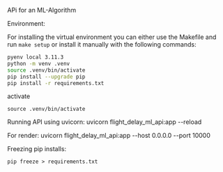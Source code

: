 APi for an ML-Algorithm

Environment:

For installing the virtual environment you can either use the Makefile and run `make setup` or install it manually with the following commands:

```Bash
pyenv local 3.11.3
python -m venv .venv
source .venv/bin/activate
pip install --upgrade pip
pip install -r requirements.txt
```

activate

```
source .venv/bin/activate
```

Running API using uvicorn:
uvicorn flight_delay_ml_api:app --reload

For render:
uvicorn flight_delay_ml_api:app --host 0.0.0.0 --port 10000

Freezing pip installs:

```
pip freeze > requirements.txt
```
